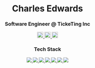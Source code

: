 <h1 align="center">Charles Edwards</h1>
<h3 align="center"> Software Engineer @ TickeTing Inc</h3>
<p align="center">
  <a href="https://www.linkedin.com/in/charlesae">
    <img src="https://img.shields.io/badge/LinkedIn-blue?style=for-the-badge&logo=linkedin&logoColor=white" alt="LinkedIn Badge" height="20">
  </a>
  <a href="https://x/CharlesAE_Dev">
    <img src="https://img.shields.io/twitter/follow/CharlesAE_Dev" alt="X (formerly Twitter) Follow" height="20">
  </a>
  <a href="https://stackoverflow.com/users/4770528/charlesae">
    <img src="https://img.shields.io/badge/-Stackoverflow-FE7A16?style=for-the-badge&logo=stack-overflow&logoColor=white" height="20">
  </a>
</p>

<div align="center">

<h3 align="center"><strong>Tech Stack</strong></h3>
<a href="https://www.swift.org/">
<img src="https://img.shields.io/badge/swift-F54A2A?style=for-the-badge&logo=swift&logoColor=white"/>
</a>

<a href="https://www.tailwindcss.com/">
<img src="https://img.shields.io/badge/tailwindcss-%2338B2AC.svg?style=for-the-badge&logo=tailwind-css&logoColor=white"/>
</a>

<a href="https://nextjs.org/">
<img src="https://img.shields.io/badge/next.js-000000?style=for-the-badge&logo=nextdotjs&logoColor=white"/>
</a>

<a href="https://firebase.google.com/">
<img src="https://img.shields.io/badge/firebase-%23039BE5.svg?&style=for-the-badge&logo=firebase"/>
</a>

<a href="https://nodejs.org/en">
<img src="https://img.shields.io/badge/node.js-6DA55F?style=for-the-badge&logo=node.js&logoColor=white"/>
</a>

<a href="https://github.com">
<img src="https://img.shields.io/badge/github-%23121011.svg?&style=for-the-badge&logo=github&logoColor=white"/>
</a>

<a href="https://vitejs.dev/">
<img src="https://img.shields.io/badge/vite-%23646CFF.svg?style=for-the-badge&logo=vite&logoColor=white"/>
</a>
</div>
